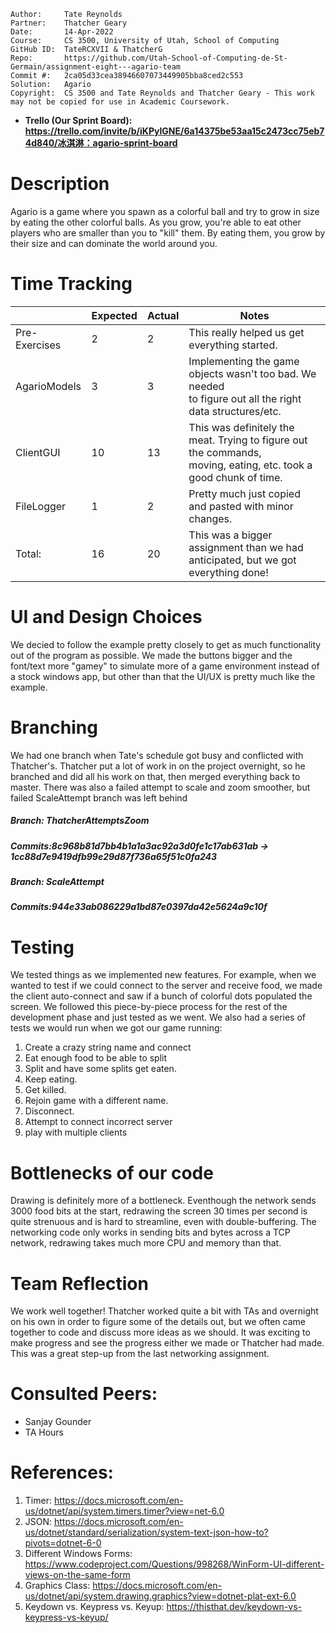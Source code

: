 ```
Author:     Tate Reynolds
Partner:    Thatcher Geary
Date:       14-Apr-2022
Course:     CS 3500, University of Utah, School of Computing
GitHub ID:  TateRCXVII & ThatcherG
Repo:       https://github.com/Utah-School-of-Computing-de-St-Germain/assignment-eight---agario-team
Commit #:   2ca05d33cea38946607073449905bba8ced2c553
Solution:   Agario
Copyright:  CS 3500 and Tate Reynolds and Thatcher Geary - This work may not be copied for use in Academic Coursework.
```
* __Trello (Our Sprint Board): https://trello.com/invite/b/iKPyIGNE/6a14375be53aa15c2473cc75eb74d840/冰淇淋：agario-sprint-board__

# Description
Agario is a game where you spawn as a colorful ball and try to grow in size by eating the other colorful balls. As you grow, you're able to eat other players who are smaller than you to "kill" them. By eating them, you grow by their size and can dominate the world around you.

# Time Tracking
|               | Expected | Actual | Notes                                                                                                               |
|---------------|----------|--------|---------------------------------------------------------------------------------------------------------------------|
| Pre-Exercises | 2        | 2      | This really helped us get everything started.                                                                       |
| AgarioModels  | 3        | 3      | Implementing the game objects wasn't too bad. We needed <br>to figure out all the right data structures/etc.        |
| ClientGUI     | 10       | 13     | This was definitely the meat. Trying to figure out the commands,<br>moving, eating, etc. took a good chunk of time. |
| FileLogger    | 1        | 2      | Pretty much just copied and pasted with minor changes.                                                              |
| Total:        | 16       | 20     | This was a bigger assignment than we had anticipated, but we got everything done!                                   |

# UI and Design Choices
We decied to follow the example pretty closely to get as much functionality out of the program as possible. We made the buttons bigger and the font/text more "gamey" to simulate more of a game environment instead of a stock windows app, but other than that the UI/UX is pretty much like the example.

# Branching
We had one branch when Tate's schedule got busy and conflicted with Thatcher's. Thatcher put a lot of work in on the project overnight, so he branched and did all his work on that, then merged everything back to master. 
There was also a failed attempt to scale and zoom smoother, but failed ScaleAttempt branch was left behind
##### Branch: ThatcherAttemptsZoom
##### Commits:8c968b81d7bb4b1a1a3ac92a3d0fe1c17ab631ab -> 1cc88d7e9419dfb99e29d87f736a65f51c0fa243

##### Branch: ScaleAttempt
##### Commits:944e33ab086229a1bd87e0397da42e5624a9c10f


# Testing
We tested things as we implemented new features. For example, when we wanted to test if we could connect to the server and receive food, we made the client auto-connect and saw if a bunch of colorful dots populated the screen. We followed this piece-by-piece process for the rest of the development phase and just tested as we went. We also had a series of tests we would run when we got our game running:
1. Create a crazy string name and connect
2. Eat enough food to be able to split
3. Split and have some splits get eaten.
4. Keep eating.
5. Get killed.
6. Rejoin game with a different name.
7. Disconnect.
8. Attempt to connect incorrect server
9. play with multiple clients

# Bottlenecks of our code
Drawing is definitely more of a bottleneck. Eventhough the network sends 3000 food bits at the start, redrawing the screen 30 times per second is quite strenuous and is hard to streamline, even with double-buffering. The networking code only works in sending bits and bytes across a TCP network, redrawing takes much more CPU and memory than that.

# Team Reflection
We work well together! Thatcher worked quite a bit with TAs and overnight on his own in order to figure some of the details out, but we often came together to code and discuss more ideas as we should. It was exciting to make progress and see the progress either we made or Thatcher had made. This was a great step-up from the last networking assignment.

# Consulted Peers:
- Sanjay Gounder
- TA Hours

# References:
1. Timer: https://docs.microsoft.com/en-us/dotnet/api/system.timers.timer?view=net-6.0
2. JSON: https://docs.microsoft.com/en-us/dotnet/standard/serialization/system-text-json-how-to?pivots=dotnet-6-0
3. Different Windows Forms: https://www.codeproject.com/Questions/998268/WinForm-UI-different-views-on-the-same-form
4. Graphics Class: https://docs.microsoft.com/en-us/dotnet/api/system.drawing.graphics?view=dotnet-plat-ext-6.0
5. Keydown vs. Keypress vs. Keyup: https://thisthat.dev/keydown-vs-keypress-vs-keyup/
